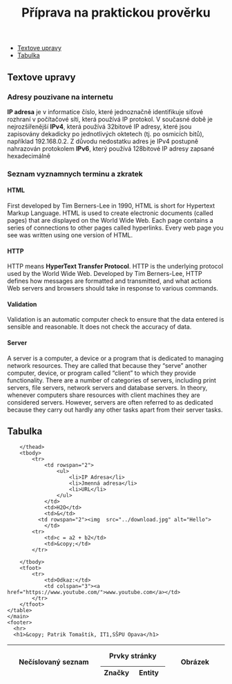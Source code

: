 <!DOCTYPE html>
<html lang="cs">
  <head>
    <meta charset="UTF-8" />
    <meta http-equiv="X-UA-Compatible" content="IE=edge" />
    <meta name="viewport" content="width=device-width, initial-scale=1.0" />
    <link rel="stylesheet" href="../css/style.css" />
  </head>
  <body>
    <header>
      <h1>Příprava na praktickou prověrku</h1>
    </header>
     <main>
      <ul>
      <li><a href="#s1">Textove upravy</a></li>
      <li><a href="#s2">Tabulka</a></li>
      </ul>
      <h2 id="s1">Textove upravy</h2>
      <h3>Adresy pouzivane na internetu</h3>
      <p>
        <b>IP adresa</b> je v informatice číslo, které jednoznačně identifikuje
        síťové rozhraní v počítačové síti, která používá IP protokol. V současné
        době je nejrozšířenější <b>IPv4</b>, která používá 32bitové IP adresy,
        které jsou zapisovány dekadicky po jednotlivých oktetech (tj. po
        osmicích bitů), například 192.168.0.2. Z důvodu nedostatku adres je IPv4
        postupně nahrazován protokolem <b>IPv6</b>, který používá 128bitové IP
        adresy zapsané hexadecimálně
      </p>
      <h3>Seznam vyznamnych terminu a zkratek</h3>
      <h4>HTML</h4>
      <p>
        First developed by Tim Berners-Lee in 1990, HTML is short for Hypertext
        Markup Language. HTML is used to create electronic documents (called
        pages) that are displayed on the World Wide Web. Each page contains a
        series of connections to other pages called hyperlinks. Every web page
        you see was written using one version of HTML.
      </p>
      <h4>HTTP</h4>
      <p>
        HTTP means <b>HyperText Transfer Protocol</b>. HTTP is the underlying
        protocol used by the World Wide Web. Developed by Tim Berners-Lee, HTTP
        defines how messages are formatted and transmitted, and what actions Web
        servers and browsers should take in response to various commands.
      </p>
      <h4>Validation</h4>
      <p>
        Validation is an automatic computer check to ensure that the data
        entered is sensible and reasonable. It does not check the accuracy of
        data.
      </p>
      <h4>Server</h4>
      <p>
        A server is a computer, a device or a program that is dedicated to
        managing network resources. They are called that because they “serve”
        another computer, device, or program called “client” to which they
        provide functionality. There are a number of categories of servers,
        including print servers, file servers, network servers and database
        servers. In theory, whenever computers share resources with client
        machines they are considered servers. However, servers are often
        referred to as dedicated because they carry out hardly any other tasks
        apart from their server tasks.
      </p>
      <h2 id="s2">Tabulka</h2>
      <table style="margin-bottom: 3%;">
        <thead>
            <tr style="height: 50px;">
                <th rowspan="2" style="width: 200px;">Nečíslovaný seznam</th>
                <th colspan="2">Prvky stránky</th>
                <th rowspan="2">Obrázek</th>
            <tr>
                <th style="width: 12%;">Značky</th>
                <th style="width: 15%">Entity</th>
            </tr>


        </thead>
        <tbody>
            <tr>
                <td rowspan="2">
                    <ul>
                        <li>IP Adresa</li>
                        <li>Jmenná adresa</li>
                        <li>URL</li>
                    </ul>
                </td>
                <td>H2O</td>
                <td>&</td>
              <td rowspan="2"><img  src="../download.jpg" alt="Hello">
                </td>
            <tr>
                <td>c = a2 + b2</td>
                <td>&copy;</td>
            </tr>

        </tbody>
        <tfoot>
            <tr>
                <td>Odkaz:</td>
                <td colspan="3"><a href="https://www.youtube.com/">www.youtube.com</a></td>
            </tr>
        </tfoot>
    </table>
    </main>
    <footer>
      <hr>
      <h1>&copy; Patrik Tomaštík, IT1,SŠPU Opava</h1>
  </footer>
  </body>
</html>
